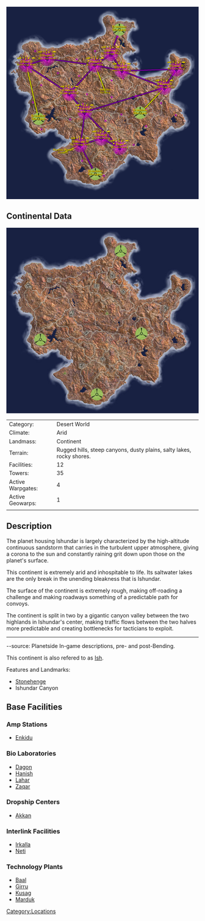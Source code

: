 ![](images/IshundarMap.jpg "IshundarMap.jpg")

## Continental Data

![](images/Ishundar_Terrain.jpg "Ishundar_Terrain.jpg")

|                   |                                                                       |
| ----------------- | --------------------------------------------------------------------- |
| Category:         | Desert World                                                          |
| Climate:          | Arid                                                                  |
| Landmass:         | Continent                                                             |
| Terrain:          | Rugged hills, steep canyons, dusty plains, salty lakes, rocky shores. |
| Facilities:       | 12                                                                    |
| Towers:           | 35                                                                    |
| Active Warpgates: | 4                                                                     |
| Active Geowarps:  | 1                                                                     |
|                   |                                                                       |

## Description

The planet housing Ishundar is largely characterized by the
high-altitude continuous sandstorm that carries in the turbulent upper
atmosphere, giving a corona to the sun and constantly raining grit down
upon those on the planet's surface.

This continent is extremely arid and inhospitable to life. Its saltwater
lakes are the only break in the unending bleakness that is Ishundar.

The surface of the continent is extremely rough, making off-roading a
challenge and making roadways something of a predictable path for
convoys.

The continent is split in two by a gigantic canyon valley between the
two highlands in Ishundar's center, making traffic flows between the two
halves more predictable and creating bottlenecks for tacticians to
exploit.

---

--source: Planetside In-game descriptions, pre- and post-Bending.

This continent is also refered to as
[Ish](Acronyms_and_Slang "wikilink").

Features and Landmarks:

- [Stonehenge](Stonehenge "wikilink")
- Ishundar Canyon

## Base Facilities

### Amp Stations

- [Enkidu](Enkidu "wikilink")

### Bio Laboratories

- [Dagon](Dagon "wikilink")
- [Hanish](Hanish "wikilink")
- [Lahar](Lahar "wikilink")
- [Zaqar](Zaqar "wikilink")

### Dropship Centers

- [Akkan](Akkan "wikilink")

### Interlink Facilities

- [Irkalla](Irkalla "wikilink")
- [Neti](Neti "wikilink")

### Technology Plants

- [Baal](Baal "wikilink")
- [Girru](Girru "wikilink")
- [Kusag](Kusag "wikilink")
- [Marduk](Marduk "wikilink")

[Category:Locations](Category:Locations "wikilink")
